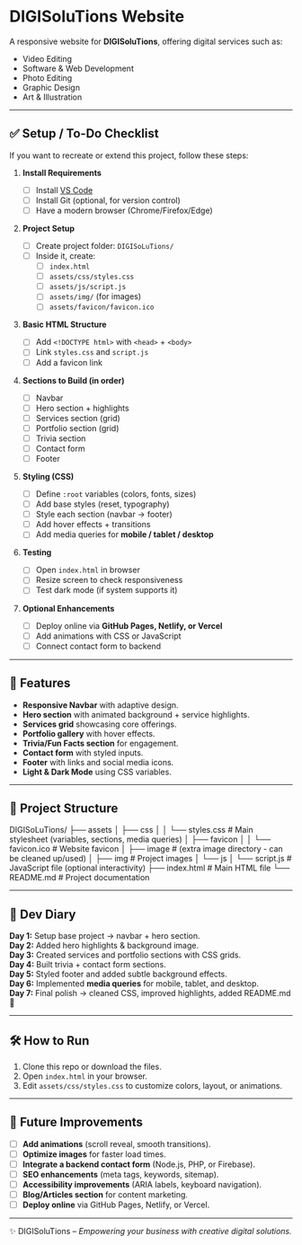 # DIGISoluTions Website

A responsive website for **DIGISoluTions**, offering digital services such as:

- Video Editing
- Software & Web Development
- Photo Editing
- Graphic Design
- Art & Illustration

---

## ✅ Setup / To-Do Checklist

If you want to recreate or extend this project, follow these steps:

1. **Install Requirements**

   - [ ] Install [VS Code](https://code.visualstudio.com/)
   - [ ] Install Git (optional, for version control)
   - [ ] Have a modern browser (Chrome/Firefox/Edge)

2. **Project Setup**

   - [ ] Create project folder: `DIGISoLuTions/`
   - [ ] Inside it, create:
     - [ ] `index.html`
     - [ ] `assets/css/styles.css`
     - [ ] `assets/js/script.js`
     - [ ] `assets/img/` (for images)
     - [ ] `assets/favicon/favicon.ico`

3. **Basic HTML Structure**

   - [ ] Add `<!DOCTYPE html>` with `<head>` + `<body>`
   - [ ] Link `styles.css` and `script.js`
   - [ ] Add a favicon link

4. **Sections to Build (in order)**

   - [ ] Navbar
   - [ ] Hero section + highlights
   - [ ] Services section (grid)
   - [ ] Portfolio section (grid)
   - [ ] Trivia section
   - [ ] Contact form
   - [ ] Footer

5. **Styling (CSS)**

   - [ ] Define `:root` variables (colors, fonts, sizes)
   - [ ] Add base styles (reset, typography)
   - [ ] Style each section (navbar → footer)
   - [ ] Add hover effects + transitions
   - [ ] Add media queries for **mobile / tablet / desktop**

6. **Testing**

   - [ ] Open `index.html` in browser
   - [ ] Resize screen to check responsiveness
   - [ ] Test dark mode (if system supports it)

7. **Optional Enhancements**
   - [ ] Deploy online via **GitHub Pages, Netlify, or Vercel**
   - [ ] Add animations with CSS or JavaScript
   - [ ] Connect contact form to backend

---

## 🚀 Features

- **Responsive Navbar** with adaptive design.
- **Hero section** with animated background + service highlights.
- **Services grid** showcasing core offerings.
- **Portfolio gallery** with hover effects.
- **Trivia/Fun Facts section** for engagement.
- **Contact form** with styled inputs.
- **Footer** with links and social media icons.
- **Light & Dark Mode** using CSS variables.

---

## 📂 Project Structure

DIGISoLuTions/
├── assets
│ ├── css
│ │ └── styles.css # Main stylesheet (variables, sections, media queries)
│ ├── favicon
│ │ └── favicon.ico # Website favicon
│ ├── image # (extra image directory - can be cleaned up/used)
│ ├── img # Project images
│ └── js
│ └── script.js # JavaScript file (optional interactivity)
├── index.html # Main HTML file
└── README.md # Project documentation

---

## 📖 Dev Diary

**Day 1:** Setup base project → navbar + hero section.  
**Day 2:** Added hero highlights & background image.  
**Day 3:** Created services and portfolio sections with CSS grids.  
**Day 4:** Built trivia + contact form sections.  
**Day 5:** Styled footer and added subtle background effects.  
**Day 6:** Implemented **media queries** for mobile, tablet, and desktop.  
**Day 7:** Final polish → cleaned CSS, improved highlights, added README.md 🎉

---

## 🛠️ How to Run

1. Clone this repo or download the files.
2. Open `index.html` in your browser.
3. Edit `assets/css/styles.css` to customize colors, layout, or animations.

---

## 🔮 Future Improvements

- [ ] **Add animations** (scroll reveal, smooth transitions).
- [ ] **Optimize images** for faster load times.
- [ ] **Integrate a backend contact form** (Node.js, PHP, or Firebase).
- [ ] **SEO enhancements** (meta tags, keywords, sitemap).
- [ ] **Accessibility improvements** (ARIA labels, keyboard navigation).
- [ ] **Blog/Articles section** for content marketing.
- [ ] **Deploy online** via GitHub Pages, Netlify, or Vercel.

---

✨ DIGISoluTions – _Empowering your business with creative digital solutions._
